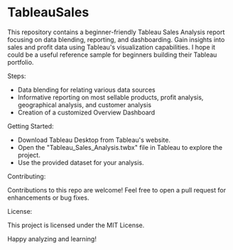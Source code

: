# TableauSales

This repository contains a beginner-friendly Tableau Sales Analysis report focusing on data blending, reporting, and dashboarding. 
Gain insights into sales and profit data using Tableau's visualization capabilities. 
I hope it could be a useful reference sample for beginners building their Tableau portfolio.

Steps:
- Data blending for relating various data sources
- Informative reporting on most sellable products, profit analysis, geographical analysis, and customer analysis
- Creation of a customized Overview Dashboard

Getting Started:
- Download Tableau Desktop from Tableau's website.
- Open the "Tableau_Sales_Analysis.twbx" file in Tableau to explore the project.
- Use the provided dataset for your analysis.

Contributing:

Contributions to this repo are welcome! Feel free to open a pull request for enhancements or bug fixes.

License:

This project is licensed under the MIT License.

Happy analyzing and learning!
